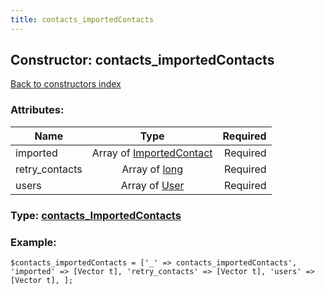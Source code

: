 ```yaml
---
title: contacts_importedContacts
---
```

## Constructor: contacts\_importedContacts  
[Back to constructors index](index.md)



### Attributes:

| Name     |    Type       | Required |
|----------|:-------------:|---------:|
|imported|Array of [ImportedContact](../types/ImportedContact.md) | Required|
|retry\_contacts|Array of [long](../types/long.md) | Required|
|users|Array of [User](../types/User.md) | Required|



### Type: [contacts\_ImportedContacts](../types/contacts_ImportedContacts.md)


### Example:

```
$contacts_importedContacts = ['_' => contacts_importedContacts', 'imported' => [Vector t], 'retry_contacts' => [Vector t], 'users' => [Vector t], ];
```